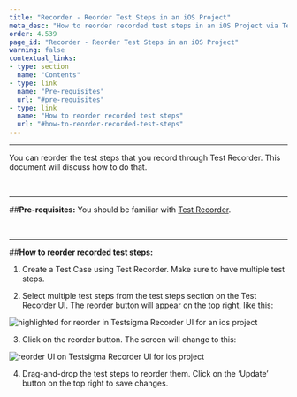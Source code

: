 ```yaml
---
title: "Recorder - Reorder Test Steps in an iOS Project"
meta_desc: "How to reorder recorded test steps in an iOS Project via Testsigma’s Recorder UI."
order: 4.539
page_id: "Recorder - Reorder Test Steps in an iOS Project"
warning: false
contextual_links:
- type: section
  name: "Contents" 
- type: link
  name: "Pre-requisites"
  url: "#pre-requisites"
- type: link
  name: "How to reorder recorded test steps"
  url: "#how-to-reorder-recorded-test-steps"
---
```


---
You can reorder the test steps that you record through Test Recorder. This document will discuss how to do that.

&emsp;

---
##**Pre-requisites:**
You should be familiar with [Test Recorder](https://testsigma.com/docs/test-cases/create-steps-recorder/ios-apps/overview/).

&emsp;

---
##**How to reorder recorded test steps:**

1. Create a Test Case using Test Recorder. Make sure to have multiple test steps.
   
2. Select multiple test steps from the test steps section on the Test Recorder UI. The reorder button will appear on the top right, like this:

![highlighted for reorder in Testsigma Recorder UI for an ios project](https://docs.testsigma.com/images/reuse-elements/highlighted-reorder-mobile-inspector-testsigma-ios.png)

3. Click on the reorder button. The screen will change to this:

![reorder UI on Testsigma Recorder UI for ios project](https://docs.testsigma.com/images/reuse-elements/reorder-ui-testsigma-mobile-inspector-ui-ios.png)

4. Drag-and-drop the test steps to reorder them. Click on the ‘Update’ button on the top right to save changes.


